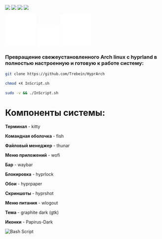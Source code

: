 ![](https://komarev.com/ghpvc/?username=trebein)
![](https://img.shields.io/github/last-commit/trebein/HyprArch)
![](https://img.shields.io/github/repo-size/trebein/HyprArch)
![](https://img.shields.io/github/languages/top/trebein/HyprArch)


<img 
  src="https://raw.githubusercontent.com/Trebein/HyprArch/main/assets/archlinux.svg" 
  width="100" 
/>
<img 
  src="https://raw.githubusercontent.com/Trebein/HyprArch/main/assets/plus.svg" 
  width="70" 
/>
<img 
  src="https://raw.githubusercontent.com/Trebein/HyprArch/main/assets/hyprland.svg" 
  width="100" 
/>


### Превращение свежеустановленного Arch linux с hyprland в полностью настроенную и готовую к работе систему:

```BASH
git clone https://github.com/Trebein/HyprArch
```
```BASH
chmod +X InScript.sh
```
```BASH
sudo -v && ./InScript.sh
```

# Компоненты системы:
**Терминал** - kitty

**Командная оболочка** - fish

**Файловый менеджер** - thunar

**Меню приложений** - wofi

**Бар** - waybar

**Блокировка** - hyprlock

**Обои** -  hyprpaper

**Скриншоты** - hyprshot

**Меню питания** - wlogout

**Тема** - graphite dark (gtk)

**Иконки** - Papirus-Dark

![Bash Script](https://img.shields.io/badge/bash_script-%23121011.svg?style=for-the-badge&logo=gnu-bash&logoColor=white)
